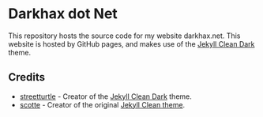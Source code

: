# Darkhax dot Net
This repository hosts the source code for my website darkhax.net. This website is hosted by GitHub pages, and makes use of the [Jekyll Clean Dark](https://github.com/streetturtle/jekyll-clean-dark) theme. 

## Credits
- [streetturtle](https://github.com/streetturtle) - Creator of the [Jekyll Clean Dark](https://github.com/streetturtle/jekyll-clean-dark) theme. 
- [scotte](https://github.com/scotte) - Creator of the original [Jekyll Clean theme](https://github.com/scotte/jekyll-clean).
